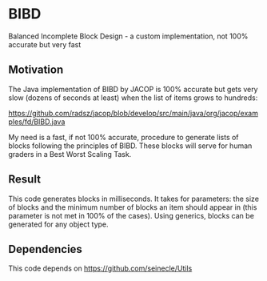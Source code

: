 # BIBD
Balanced Incomplete Block Design - a custom implementation, not 100% accurate but very fast

## Motivation
The Java implementation of BIBD by JACOP is 100% accurate but gets very slow (dozens of seconds at least) when the list of items grows to hundreds:

https://github.com/radsz/jacop/blob/develop/src/main/java/org/jacop/examples/fd/BIBD.java

My need is a fast, if not 100% accurate, procedure to generate lists of blocks following the principles of BIBD. These blocks will serve for human graders in a Best Worst Scaling Task.

## Result
This code generates blocks in milliseconds. It takes for parameters: the size of blocks and the minimum number of blocks an item should appear in (this parameter is not met in 100% of the cases). Using generics, blocks can be generated for any object type.

## Dependencies
This code depends on https://github.com/seinecle/Utils
